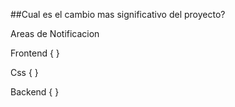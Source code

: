 ##Cual es el cambio mas significativo del proyecto?

Areas de Notificacion

Frontend { }

Css { }

Backend { }
